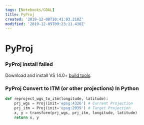 ```yaml
---
tags: [Notebooks/GDAL]
title: PyProj
created: '2019-12-08T10:41:03.218Z'
modified: '2019-12-09T09:23:11.430Z'
---
```


# PyProj

### PyProj install failed
Download and install VS 14.0+ [build tools](https://kenboxit.wordpress.com/2018/01/15/python-installing-pyproj-via-pip-on-windows-failed-with-error-code-1).

### PyProj Convert to ITM (or other projections) In Python
```python
def reproject_wgs_to_itm(longitude, latitude):
    prj_wgs = Proj(init='epsg:4326') # Current Projection
    prj_itm = Proj(init='epsg:2039') # Target Projection
    x, y = transform(prj_wgs, prj_itm, longitude, latitude)
    return x, y
```
